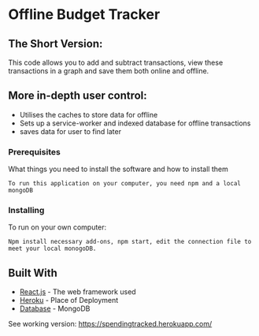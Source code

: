 # Offline Budget Tracker

## The Short Version:
This code allows you to add and subtract transactions, view these transactions in a graph and save them both online and offline.

## More in-depth user control:
 * Utilises the caches to store data for offline
 * Sets up a service-worker and indexed database for offline transactions
 * saves data for user to find later
 
  ### Prerequisites

What things you need to install the software and how to install them

```
To run this application on your computer, you need npm and a local mongoDB
```

### Installing
To run on your own computer:

```
Npm install necessary add-ons, npm start, edit the connection file to meet your local monogoDB.
```

## Built With

* [React.js](https://reactjs.org/) - The web framework used
* [Heroku](https://www.heroku.com/) - Place of Deployment
* [Database](https://www.mongodb.com/) - MongoDB

See working version: https://spendingtracked.herokuapp.com/

